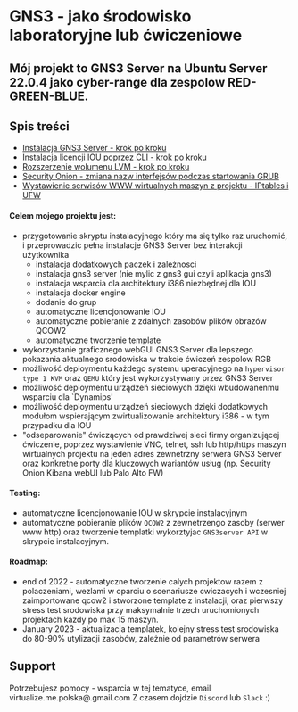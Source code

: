 # GNS3 - jako środowisko laboratoryjne lub ćwiczeniowe
## Mój projekt to GNS3 Server na Ubuntu Server 22.0.4 jako cyber-range dla zespolow RED-GREEN-BLUE.

## Spis treści
* [Instalacja GNS3 Server - krok po kroku](https://github.com/virtualizeme/gns3-as-a-cyber-range/blob/c680d1aa7f476e0468a4108c9cdc376af7c933dd/gns3server-install-steps.md)
* [Instalacja licencji IOU poprzez CLI - krok po kroku](https://github.com/virtualizeme/gns3-as-a-cyber-range/blob/6abea34ef8006c04d572558c0407b9732db6b5a2/IOU-license-via-CLI.md)
* [Rozszerzenie wolumenu LVM - krok po kroku](https://github.com/virtualizeme/gns3-as-a-cyber-range/blob/6abea34ef8006c04d572558c0407b9732db6b5a2/rozszerzenie-wolumenu-LVM.md)
* [Security Onion - zmiana nazw interfejsów podczas startowania GRUB](https://github.com/virtualizeme/gns3-as-a-cyber-range/blob/6abea34ef8006c04d572558c0407b9732db6b5a2/SOnion-interface-problem.md)
* [Wystawienie serwisów WWW wirtualnych maszyn z projektu - IPtables i UFW](https://github.com/virtualizeme/gns3-as-a-cyber-range/blob/6abea34ef8006c04d572558c0407b9732db6b5a2/iptables-ufw-ext-services.md)
#### Celem mojego projektu jest:
* przygotowanie skryptu instalacyjnego który ma się tylko raz uruchomić, i przeprowadzic pełna instalacje GNS3 Server bez interakcji użytkownika
  - instalacja dodatkowych paczek i zależnosci 
  - instalacja gns3 server (nie mylic z gns3 gui czyli aplikacja gns3)
  - instalacja wsparcia dla architektury i386 niezbędnej dla IOU
  - instalacja docker engine
  - dodanie do grup
  - automatyczne licencjonowanie IOU
  - automatyczne pobieranie z zdalnych zasobów plików obrazów QCOW2
  - automatyczne tworzenie template
* wykorzystanie graficznego webGUI GNS3 Server dla lepszego pokazania aktualnego srodowiska w trakcie ćwiczeń zespolow RGB
* możliwość deploymentu każdego systemu uperacyjnego na `hypervisor type 1 KVM` oraz `QEMU` który jest wykorzystywany przez GNS3 Server
* możliwość deploymentu urządzeń sieciowych dzięki wbudowanenmu wsparciu dla `Dynamips'
* możliwość deploymentu urządzeń sieciowych dzięki dodatkowych modułom wspierającym zwirtualizowanie architektury i386 - w tym przypadku dla IOU
* "odseparowanie" ćwiczących od prawdziwej sieci firmy organizującej ćwiczenie, poprzez wystawienie VNC, telnet, ssh lub http/https maszyn wirtualnych projektu na jeden adres zewnetrzny serwera GNS3 Server oraz konkretne porty dla kluczowych wariantów usług (np. Security Onion Kibana webUI lub Palo Alto FW)
#### Testing: 
  - automatyczne licencjonowanie IOU w skrypcie instalacyjnym
  - automatyczne pobieranie plików `QCOW2` z zewnetrzengo zasoby (serwer www http) oraz tworzenie templatki wykorztyjac `GNS3server API` w skrypcie instalacyjnym.
#### Roadmap:
  - end of 2022 - automatyczne tworzenie calych projektow razem z polaczeniami, wezlami w oparciu o scenariusze cwiczacych i wczesniej zaimportowane qcow2 i stworzone template z instalacji, oraz pierwszy stress test srodowiska przy maksymalnie trzech uruchomionych projektach kazdy po max 15 maszyn.
  - January 2023 - aktualizacja templatek, kolejny stress test srodowiska do 80-90% utylizacji zasobów, zależnie od parametrów serwera
## Support
Potrzebujesz pomocy - wsparcia w tej tematyce, email virtualize.me.polska@.gmail.com Z czasem dojdzie `Discord` lub `Slack` :)
